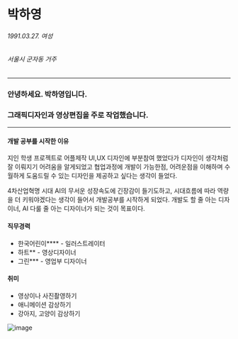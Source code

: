 # 박하영
###### 1991.03.27. 여성
###### 서울시 군자동 거주
---
  
### 안녕하세요. 박하영입니다. 
### 그래픽디자인과 영상편집을 주로 작업했습니다.

---
#### 개발 공부를 시작한 이유
지인 학생 프로젝트로 어플제작 UI,UX 디자인에 부분참여 했었다가 디자인이 생각처럼 잘 이뤄지기 어려움을 알게되었고
협업과정에 개발이 가능한점, 어려운점을 이해하며 수월하게 도움드릴 수 있는 디자인을 제공하고 싶다는 생각이 들었다.


4차산업혁명 시대 AI의 무서운 성장속도에 긴장감이 들기도하고, 시대흐름에 따라 역량을 더 키워야겠다는 생각이 들어서 개발공부를 시작하게 되었다.
개발도 할 줄 아는 디자이너, AI 다룰 줄 아는 디자이너가 되는 것이 목표이다.

#### 직무경력
+ 한국어린이**** - 일러스트레이터
+ 하트** - 영상디자이너
+ 그린*** - 영업부 디자이너

#### 취미
+ 영상이나 사진촬영하기
+ 애니메이션 감상하기
+ 강아지, 고양이 감상하기

 ![image](https://github.com/phygloria/phygloria/assets/166350711/0d6551c5-23b6-42a1-a80f-a2e5be1d419d)

